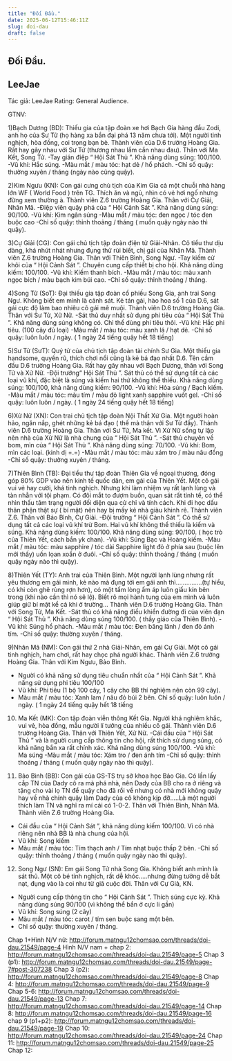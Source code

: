 ```yaml
---
title: "Đối Đầu."
date: 2025-06-12T15:46:11Z
slug: doi-dau
draft: false
---
```


## Đối Đầu.

## LeeJae

Tác giả: LeeJae
Rating: General Audience.
 
GTNV:
 
1)Bạch Dương (BD): Thiếu gia của tập đoàn xe hơi Bạch Gia hàng đầu Zodi, anh họ của Sư Tử (họ hàng xa bắn đại phá 13 năm chưa tới). Một người tinh nghịch, hòa đồng, coi trọng bạn bè. Thành viên của D.6 trường Hoàng Gia. Rất hay gây nhau với Sư Tử (thương nhau lắm cắn nhau đau). Thân với Ma Kết, Song Tử.
-Tay gián điệp “ Hội Sát Thủ ”. Khả năng dùng súng: 100/100.
-Vũ khí: Hắc súng.
-Màu mắt / màu tóc: hạt dẻ / hổ phách.
-Chỉ số quậy: thường xuyên / tháng (ngày nào cũng quậy).
 
2)Kim Ngưu (KN): Con gái cưng chủ tịch của Kim Gia cả một chuỗi nhà hàng lớn WF ( World Food ) trên TG. Thích ăn và ngủ, nhìn có vẻ hơi ngố nhưng đừng xem thường à. Thành viên Z.6 trường Hoàng Gia. Thân với Cự Giải, Nhân Mã.
-Điệp viên quậy phá của “ Hội Cảnh Sát ”. Khả năng dùng súng: 90/100.
-Vũ khí: Kim ngân súng
-Màu mắt / màu tóc: đen ngọc / tóc đen buộc cao 
-Chỉ số quậy: thỉnh thoảng / tháng ( muốn quậy ngày nào thì quậy).
 
3)Cự Giải (CG): Con gái chủ tịch tập đoàn điện tử Giải-Nhân. Cô tiểu thư dịu dàng, khá nhút nhát nhưng đụng thử rùi biết, chị gái của Nhân Mã. Thành viên Z.6 trường Hoàng Gia. Thân với Thiên Bình, Song Ngư.
-Tay kiếm cừ khôi của “ Hội Cảnh Sát ”. Chuyên cung cấp thiết bị cho hội. Khả năng dùng kiếm: 100/100.
-Vũ khí: Kiếm thanh bích.
-Màu mắt / màu tóc: màu xanh ngọc bích / màu bạch kim búi cao.
-Chỉ số quậy: thỉnh thoảng / tháng.
 
4)Song Tử (SoT): Đại thiếu gia tập đoàn cổ phiếu Song Gia, anh trai Song Ngư. Không biết em mình là cảnh sát. Kẻ tán gái, hào hoa số 1 của D.6, sát gái cực độ làm bao nhiêu cô gái mê muội. Thành viên D.6 trường Hoàng Gia. Thân với Sư Tử, Xử Nữ.
-Sát thủ duy nhất sử dụng phi tiêu của “ Hội Sát Thủ ”. Khả năng dùng súng không có. Chỉ thể dùng phi tiêu thôi.
-Vũ khí: Hắc phi tiêu. (100 cây đủ loại)
-Màu mắt / màu tóc: màu xanh lá / hạt dẻ.
-Chỉ số quậy: luôn luôn / ngày. ( 1 ngày 24 tiếng quậy hết 18 tiếng)
 
5)Sư Tử (SưT): Quý tử của chủ tịch tập đoàn tài chính Sư Gia. Một thiếu gia handsome, quyến rũ, thích chơi nổi cũng là kẻ bá đạo nhất D.6. Tên cầm đầu D.6 trường Hoàng Gia. Rất hay gây nhau với Bạch Dương, thân với Song Tử và Xử Nữ.
-Đội trưởng“ Hội Sát Thủ ”. Sát thủ có thể sử dụng tất cả các loại vũ khí, đặc biệt là súng và kiếm hai thứ không thể thiếu. Khả năng dùng súng: 100/100, khả năng dùng kiếm: 90/100.
-Vũ khí: Hỏa súng / Bạch kiếm.
-Màu mắt / màu tóc: màu tím / màu đỏ light xanh sapphire vuốt gel.
-Chỉ số quậy: luôn luôn / ngày. ( 1 ngày 24 tiếng quậy hết 18 tiếng)
 
6)Xử Nữ (XN): Con trai chủ tịch tập đoàn Nội Thất Xử Gia. Một người hoàn hảo, ngăn nắp, ghét những kẻ bá đạo ( thế mà thân với Sư Tử đấy). Thành viên D.6 trường Hoàng Gia. Thân với Sư Tử, Ma kết. Vì Xử Nữ sống tự lập nên nhà của Xử Nữ là nhà chung của “ Hội Sát Thủ ”.
-Sát thủ chuyên về bom, mìn của “ Hội Sát Thủ ”. Khả năng dùng súng: 70/100.
-Vũ khí: Bom, mìn các loại. (kinh dị =.=)
-Màu mắt / màu tóc: màu xám tro / màu nâu đồng
-Chỉ số quậy: thường xuyên / tháng.
 
7)Thiên Bình (TB): Đại tiểu thư tập đoàn Thiên Gia về ngoại thương, đóng góp 80% GDP vào nên kinh tế quốc dân, em gái của Thiên Yết. Một cô gái vui vẻ hay cười, khá tinh nghịch. Nhưng khi làm nhiệm vụ rất lạnh lùng và tàn nhẫn với tội phạm. Có đôi mắt to đượm buồn, quan sát rất tinh tế, có thể nhìn thấu tâm trạng người đối diện qua cử chỉ và tính cách. Khi đi học dấu thân phận thật sự ( bí mật) nên hay bị mấy kẻ nhà giàu khinh rẻ. Thành viên Z.6. Thân vời Bảo Bình, Cự Giải.
-Đội trưởng “ Hội Cảnh Sát ”. Có thể sử dụng tất cả các loại vũ khí trừ Bom. Hai vũ khí không thể thiếu là kiếm và súng. Khả năng dùng kiếm: 100/100. Khả năng dùng súng: 90/100. ( học trò của Thiên Yết, cách bắn yk chan).
-Vũ khí: Súng Bạc và Hoàng kiếm.
-Màu mắt / màu tóc: màu sapphire / tóc dài Sapphire light đỏ ở phía sau (buộc lên mới thấy) uốn lọan xoắn ở đuôi. 
-Chỉ số quậy: thỉnh thoảng / tháng ( muốn quậy ngày nào thì quậy).
 
8)Thiên Yết (TY): Anh trai của Thiên Bình. Một người lạnh lùng nhưng rất yêu thương em gái mình, kẻ nào mà đụng tới em gái anh thì……………(tự hiểu, có khi còn ghê rùng rợn hơn), có một tấm lòng ấm áp luôn giấu kín bên trong (khi nào cần thì nó sẽ lộ). Biết rõ mọi hành tung của em mình và luôn giúp giữ bí mật kể cả khi ở trường… Thành viên D.6 trường Hoàng Gia. Thân với Song Tử, Ma Kết.
-Sát thủ có khả năng điều khiển đường đi của viên đạn “ Hội Sát Thủ ”. Khả năng dùng súng 100/100. ( thầy giáo của Thiên Bình).
-Vũ khí: Súng hổ phách.
-Màu mắt / màu tóc: Đen băng lãnh / đen đỏ ánh tím.
-Chỉ số quậy: thường xuyên / tháng.
 
9)Nhân Mã (NM): Con gái thứ 2 nhà Giải-Nhân, em gái Cự Giải. Một cô gái tinh nghịch, ham chơi, rất hay chọc phá người khác. Thành viên Z.6 trường Hoàng Gia. Thân với Kim Ngưu, Bảo Bình. 
- Người có khả năng sử dụng tiêu chuẩn nhất của “ Hội Cảnh Sát ”. Khả năng sử dụng phi tiêu 100/100
- Vũ khí: Phi tiêu (1 bộ 100 cây, 1 cây cho BB thí nghiệm nên còn 99 cây). 
- Màu mắt / màu tóc: Xanh lam / nâu đỏ búi 2 bên.
Chỉ số quậy: luôn luôn / ngày. ( 1 ngày 24 tiếng quậy hết 18 tiếng
 
10) Ma Kết (MK): Con tập đoàn viễn thông Kết Gia. Người khá nghiêm khắc, vui vẻ, hòa đồng, mẫu người lí tưởng của nhiều cô gái. Thành viên D.6 trường Hoàng Gia. Thân với Thiên Yết, Xử Nữ.
-Cái đầu của “ Hội Sát Thủ ” và là người cung cấp thông tin cho hội, rất thích sử dụng súng, có khả năng bắn xa rất chính xác. Khả năng dùng súng 100/100.
-Vũ khí: Ma súng
-Màu mắt / màu tóc: Xám tro / đen ánh tím
-Chỉ số quậy: thỉnh thoảng / tháng ( muốn quậy ngày nào thì quậy).
 
11) Bảo Bình (BB): Con gái của GS-TS trụ sở khoa học Bảo Gia. Có lần lấy cắp TN của Dady cô ra mà phá nhà, nên Dady của BB cho ra ở riêng và tặng cho vài lọ TN để quậy cho đã rồi về nhưng có nhà mới không quậy hay về nhà chính quậy làm Dady của cô không kịp đỡ…..Là một người thích làm TN và nghĩ ra mí cái có 1-0-2. Thân với Thiên Bình, Nhân Mã. Thành viên Z.6 trường Hoàng Gia.
- Cái đầu của “ Hội Cảnh Sát ”, khả năng dùng kiếm 100/100. Vì có nhà riêng nên nhà BB là nhà chung của hội. 
- Vũ khí: Song kiếm
- Màu mắt / màu tóc: Tím thạch anh / Tím nhạt buộc thấp 2 bên.
-Chỉ số quậy: thỉnh thoảng / tháng ( muốn quậy ngày nào thì quậy).
 
12) Song Ngư (SN): Em gái Song Tử nhà Song Gia. Không biết anh mình là sát thủ. Một cô bé tinh nghịch, rất dễ khóc…..nhưng đừng tưởng dễ bắt nạt, đụng vào là coi như từ giã cuộc đời. Thân với Cự Giả, KN.
- Người cung cấp thông tin cho “ Hội Cảnh Sát ”. Thích súng cực kỳ. Khả năng dùng súng 90/100 (vì không thể bắn ở cực li gần) 
- Vũ khí: Song súng (2 cây)
- Màu mắt / màu tóc: carot / tím sen buộc sang một bên.
- Chỉ số quậy: thường xuyên / tháng. 
 
Chap 1+Hình N/V nữ: http://forum.matngu12chomsao.com/threads/doi-dau.21549/page-4
Hình N/V nam + chap 2: http://forum.matngu12chomsao.com/threads/doi-dau.21549/page-5
Chap 3 (p1): http://forum.matngu12chomsao.com/threads/doi-dau.21549/page-7#post-307238
Chap 3 (p2): http://forum.matngu12chomsao.com/threads/doi-dau.21549/page-8
Chap 4: http://forum.matngu12chomsao.com/threads/doi-dau.21549/page-9
Chap 5-6: http://forum.matngu12chomsao.com/threads/doi-dau.21549/page-13
Chap 7: http://forum.matngu12chomsao.com/threads/doi-dau.21549/page-14
Chap 8: http://forum.matngu12chomsao.com/threads/doi-dau.21549/page-16
chap 9 (p1+p2): http://forum.matngu12chomsao.com/threads/doi-dau.21549/page-19
Chap 10: http://forum.matngu12chomsao.com/threads/doi-dau.21549/page-24
Chap 11: http://forum.matngu12chomsao.com/threads/doi-dau.21549/page-25 
Chap 12: